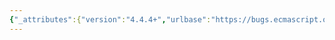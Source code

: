 ```yaml
---
{"_attributes":{"version":"4.4.4+","urlbase":"https://bugs.ecmascript.org/","maintainer":"dherman@mozilla.com"},"bug":{"bug_id":4285,"creation_ts":"2015-04-16 10:38:00 -0700","short_desc":"13.1.2 String.prototype.toLocaleLowerCase: Missing ReturnIfAbrupt; + minor editorial changes","delta_ts":"2015-04-16 20:44:13 -0700","product":"Internationalization - ECMA-402","component":"Specification","version":"Edition 2.0 drafts","rep_platform":"All","op_sys":"All","bug_status":"RESOLVED","resolution":"FIXED","priority":"Normal","bug_severity":"normal","everconfirmed":true,"reporter":{"uid":"andrebargull","name":"André Bargull"},"assigned_to":{"uid":"waldron.rick","name":"Rick Waldron"},"cc":"waldron.rick","long_desc":[{"commentid":14197,"comment_count":0,"who":{"uid":"andrebargull","name":"André Bargull"},"bug_when":"2015-04-16 10:38:32 -0700","thetext":"13.1.2 String.prototype.toLocaleLowerCase ([locales])\n\nStep 1: Missing full stop.\n\nStep 4: Missing ReturnIfAbrupt after CanonicalizeLocaleList\n\nStep 11: \"then\" can be omitted."},{"commentid":14218,"comment_count":1,"who":{"uid":"waldron.rick","name":"Rick Waldron"},"bug_when":"2015-04-16 12:33:22 -0700","thetext":"Fixed"}]}}
---
```


